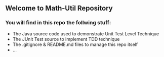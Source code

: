 ## Welcome to Math-Util Repository

### You will find in this repo the follwing stuff:
* The Java source code used to demonstrate Unit Test Level Technique
* The JUnit Test source to implement TDD technique
* The .gitignore & README.md files to manage this repo itself
* ...